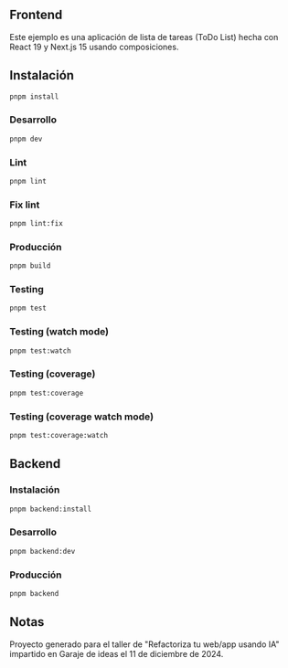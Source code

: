 ## Frontend

Este ejemplo es una aplicación de lista de tareas (ToDo List) hecha con React 19 y Next.js 15 usando composiciones.

## Instalación

```sh
pnpm install
```

### Desarrollo

```sh
pnpm dev
```

### Lint

```sh
pnpm lint
```

### Fix lint

```sh
pnpm lint:fix
```

### Producción

```sh
pnpm build
```

### Testing

```sh
pnpm test
```

### Testing (watch mode)

```sh
pnpm test:watch
```

### Testing (coverage)

```sh
pnpm test:coverage
```

### Testing (coverage watch mode)

```sh
pnpm test:coverage:watch
```

## Backend

### Instalación

```sh
pnpm backend:install
```

### Desarrollo

```sh
pnpm backend:dev
```

### Producción

```sh
pnpm backend
```

## Notas

Proyecto generado para el taller de "Refactoriza tu web/app usando IA" impartido en Garaje de ideas el 11 de diciembre de 2024.